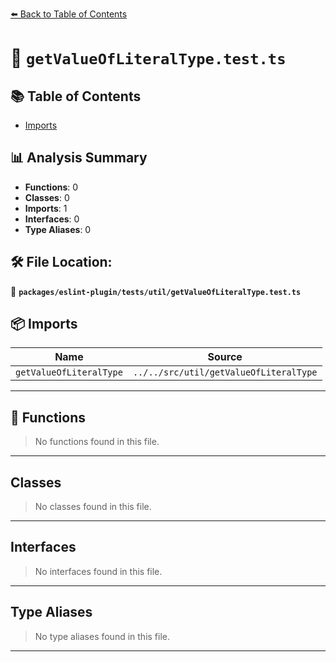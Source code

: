[⬅️ Back to Table of Contents](../../../../index.md)

# 📄 `getValueOfLiteralType.test.ts`

## 📚 Table of Contents

- [Imports](#imports)

## 📊 Analysis Summary

- **Functions**: 0
- **Classes**: 0
- **Imports**: 1
- **Interfaces**: 0
- **Type Aliases**: 0

## 🛠️ File Location:
📂 **`packages/eslint-plugin/tests/util/getValueOfLiteralType.test.ts`**

## 📦 Imports

| Name | Source |
|------|--------|
| `getValueOfLiteralType` | `../../src/util/getValueOfLiteralType` |


---

## 🔧 Functions

> No functions found in this file.


---

## Classes

> No classes found in this file.


---

## Interfaces

> No interfaces found in this file.


---

## Type Aliases

> No type aliases found in this file.


---